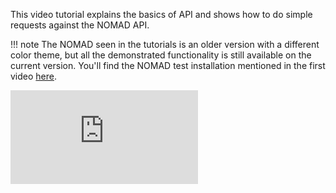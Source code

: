 This video tutorial explains the basics of API and shows how to do simple requests
against the NOMAD API.

!!! note
    The NOMAD seen in the tutorials is an older version with a different color theme,
    but all the demonstrated functionality is still available on the current version.
    You'll find the NOMAD test installation mentioned in the first video
    [here](https://nomad-lab.eu/prod/v1/test/gui/search/entries).

<div class="youtube">
<iframe src="https://www.youtube-nocookie.com/embed/G1frBCrxC0g" title="YouTube video player" frameborder="0" allow="accelerometer; autoplay; clipboard-write; encrypted-media; gyroscope; picture-in-picture" allowfullscreen></iframe>
</div>

